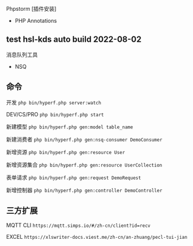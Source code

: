 Phpstorm [插件安装]
- PHP Annotations

## test hsl-kds auto build 2022-08-02

消息队列工具
- NSQ

## 命令

开发  `php bin/hyperf.php server:watch`

DEV/CS/PRO  `php bin/hyperf.php start`

新建模型 `php bin/hyperf.php gen:model table_name`

新建消费者 `php bin/hyperf.php gen:nsq-consumer DemoConsumer`

新增资源 `php bin/hyperf.php gen:resource User`

新增资源集合 `php bin/hyperf.php gen:resource UserCollection`

表单请求 `php bin/hyperf.php gen:request DemoRequest`

新增控制器 `php bin/hyperf.php gen:controller DemoController`

## 三方扩展

MQTT CLI `https://mqtt.simps.io/#/zh-cn/client?id=recv`

EXCEL `https://xlswriter-docs.viest.me/zh-cn/an-zhuang/pecl-tui-jian`